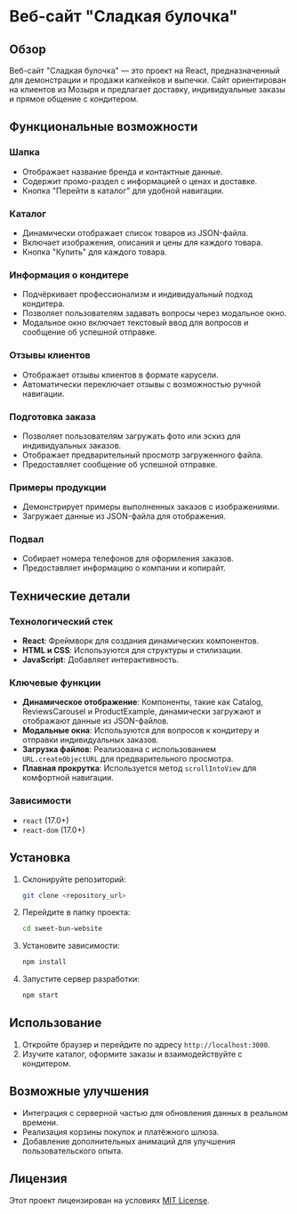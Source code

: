 # Веб-сайт "Сладкая булочка"

## Обзор
Веб-сайт "Сладкая булочка" — это проект на React, предназначенный для демонстрации и продажи капкейков и выпечки. Сайт ориентирован на клиентов из Мозыря и предлагает доставку, индивидуальные заказы и прямое общение с кондитером.

## Функциональные возможности
### Шапка
- Отображает название бренда и контактные данные.
- Содержит промо-раздел с информацией о ценах и доставке.
- Кнопка "Перейти в каталог" для удобной навигации.

### Каталог
- Динамически отображает список товаров из JSON-файла.
- Включает изображения, описания и цены для каждого товара.
- Кнопка "Купить" для каждого товара.

### Информация о кондитере
- Подчёркивает профессионализм и индивидуальный подход кондитера.
- Позволяет пользователям задавать вопросы через модальное окно.
- Модальное окно включает текстовый ввод для вопросов и сообщение об успешной отправке.

### Отзывы клиентов
- Отображает отзывы клиентов в формате карусели.
- Автоматически переключает отзывы с возможностью ручной навигации.

### Подготовка заказа
- Позволяет пользователям загружать фото или эскиз для индивидуальных заказов.
- Отображает предварительный просмотр загруженного файла.
- Предоставляет сообщение об успешной отправке.

### Примеры продукции
- Демонстрирует примеры выполненных заказов с изображениями.
- Загружает данные из JSON-файла для отображения.

### Подвал
- Собирает номера телефонов для оформления заказов.
- Предоставляет информацию о компании и копирайт.

## Технические детали
### Технологический стек
- **React**: Фреймворк для создания динамических компонентов.
- **HTML и CSS**: Используются для структуры и стилизации.
- **JavaScript**: Добавляет интерактивность.

### Ключевые функции
- **Динамическое отображение**: Компоненты, такие как Catalog, ReviewsCarousel и ProductExample, динамически загружают и отображают данные из JSON-файлов.
- **Модальные окна**: Используются для вопросов к кондитеру и отправки индивидуальных заказов.
- **Загрузка файлов**: Реализована с использованием `URL.createObjectURL` для предварительного просмотра.
- **Плавная прокрутка**: Используется метод `scrollIntoView` для комфортной навигации.

### Зависимости
- `react` (17.0+)
- `react-dom` (17.0+)

## Установка
1. Склонируйте репозиторий:
   ```bash
   git clone <repository_url>
   ```
2. Перейдите в папку проекта:
   ```bash
   cd sweet-bun-website
   ```
3. Установите зависимости:
   ```bash
   npm install
   ```
4. Запустите сервер разработки:
   ```bash
   npm start
   ```

## Использование
1. Откройте браузер и перейдите по адресу `http://localhost:3000`.
2. Изучите каталог, оформите заказы и взаимодействуйте с кондитером.

## Возможные улучшения
- Интеграция с серверной частью для обновления данных в реальном времени.
- Реализация корзины покупок и платёжного шлюза.
- Добавление дополнительных анимаций для улучшения пользовательского опыта.

## Лицензия
Этот проект лицензирован на условиях [MIT License](LICENSE).

